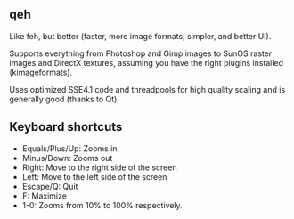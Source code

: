 qeh
---

Like feh, but better (faster, more image formats, simpler, and better UI).

Supports everything from Photoshop and Gimp images to SunOS raster images
and DirectX textures, assuming you have the right plugins installed
(kimageformats).

Uses optimized SSE4.1 code and threadpools for high quality scaling and is generally good (thanks to Qt).

Keyboard shortcuts
------------------

 - Equals/Plus/Up: Zooms in
 - Minus/Down: Zooms out
 - Right: Move to the right side of the screen
 - Left: Move to the left side of the screen
 - Escape/Q: Quit
 - F: Maximize
 - 1-0: Zooms from 10% to 100% respectively.

